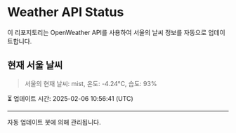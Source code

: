 
# Weather API Status

이 리포지토리는 OpenWeather API를 사용하여 서울의 날씨 정보를 자동으로 업데이트합니다.

## 현재 서울 날씨
> 서울의 현재 날씨: mist, 온도: -4.24°C, 습도: 93%

⏳ 업데이트 시간: 2025-02-06 10:56:41 (UTC)

---
자동 업데이트 봇에 의해 관리됩니다.
